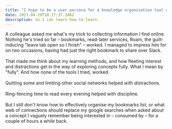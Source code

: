 ```yaml
---
title: "I hope to be a user persona for a knowledge organisation tool once "
date: 2021-04-29T18:17:37.246Z
description: So I can learn how to learn.
---
```

A colleague asked me what's my trick to collecting information I find online. Nothing he's tried so far – bookmarks, read-later services, Roam, the guilt-inducing "leave tab open so I finish" – worked. I managed to impress him for on two occasions, having had just the right bookmark to share over Slack.\
\
That made me think about my learning methods, and how fleeting interest and distractions get in the way of exploring concepts fully. What I mean by "fully". And how none of the tools I tried, worked.\
\
Quitting some and limiting other social networks helped with distractions. \
\
Ring-fencing time to read every evening helped with discipline.\
\
But I still don't know how to effectively organise my bookmarks list, or what web of connections should replace my google searches when asked about a concept I vaguely remember being interested in – consumed by – for a couple of hours a while back.